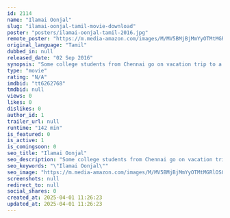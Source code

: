 ```yaml
---
id: 2114
name: "Ilamai Oonjal"
slug: "ilamai-oonjal-tamil-movie-download"
poster: "posters/ilamai-oonjal-tamil-2016.jpg"
remote_poster: "https://m.media-amazon.com/images/M/MV5BMjBjMmYyOTMtMGRlOS00NTM5LWFhMWUtNzU5N2Q5MzAzNWNkXkEyXkFqcGdeQXVyMjA4OTI5NDQ@._V1_SX300.jpg"
original_language: "Tamil"
dubbed_in: null
released_date: "02 Sep 2016"
synopsis: "Some college students from Chennai go on vacation trip to a hill station. On their trip, girls get killed one by one in a thrilling manner. The rest of the story is why they got killed and who is the killer."
type: "movie"
rating: "N/A"
imdbid: "tt6262768"
tmdbid: null
views: 0
likes: 0
dislikes: 0
author_id: 1
trailer_url: null
runtime: "142 min"
is_featured: 0
is_active: 1
is_comingsoon: 0
seo_title: "Ilamai Oonjal"
seo_description: "Some college students from Chennai go on vacation trip to a hill station. On their trip, girls get killed one by one in a thrilling manner. The rest of the story is why they got killed and who is the killer."
seo_keywords: "\"Ilamai Oonjal\""
seo_image: "https://m.media-amazon.com/images/M/MV5BMjBjMmYyOTMtMGRlOS00NTM5LWFhMWUtNzU5N2Q5MzAzNWNkXkEyXkFqcGdeQXVyMjA4OTI5NDQ@._V1_SX300.jpg"
screenshots: null
redirect_to: null
social_shares: 0
created_at: 2025-04-01 11:26:23
updated_at: 2025-04-01 11:26:23
---
```



